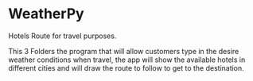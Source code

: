 # WeatherPy
Hotels Route for travel purposes.


This 3 Folders the program that will allow customers type in the desire weather conditions when travel, the app will show the available hotels in different cities and will draw the route to follow to get to the destination. 
